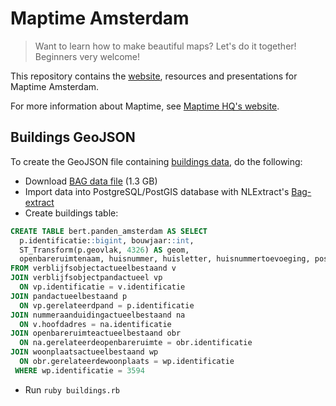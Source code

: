 # Maptime Amsterdam

> Want to learn how to make beautiful maps? Let's do it together! Beginners very welcome!

This repository contains the [website](http://code.waag.org/maptimeAMS), resources and presentations for Maptime Amsterdam.

For more information about Maptime, see [Maptime HQ's website](http://maptime.io/).

## Buildings GeoJSON

To create the GeoJSON file containing [buildings data](/data/buildings.json), do the following:

- Download [BAG data file](http://geodata.nationaalgeoregister.nl/inspireadressen/atom/inspireadressen.xml) (1.3 GB)
- Import data into PostgreSQL/PostGIS database with NLExtract's [Bag-extract](http://nlextract.readthedocs.org/en/latest/bagextract.html)
- Create buildings table:

```sql
CREATE TABLE bert.panden_amsterdam AS SELECT
  p.identificatie::bigint, bouwjaar::int,
  ST_Transform(p.geovlak, 4326) AS geom,
  openbareruimtenaam, huisnummer, huisletter, huisnummertoevoeging, postcode
FROM verblijfsobjectactueelbestaand v
JOIN verblijfsobjectpandactueel vp
  ON vp.identificatie = v.identificatie
JOIN pandactueelbestaand p
  ON vp.gerelateerdpand = p.identificatie
JOIN nummeraanduidingactueelbestaand na
  ON v.hoofdadres = na.identificatie
JOIN openbareruimteactueelbestaand obr
  ON na.gerelateerdeopenbareruimte = obr.identificatie
JOIN woonplaatsactueelbestaand wp
  ON obr.gerelateerdewoonplaats = wp.identificatie
 WHERE wp.identificatie = 3594
```

- Run `ruby buildings.rb`
